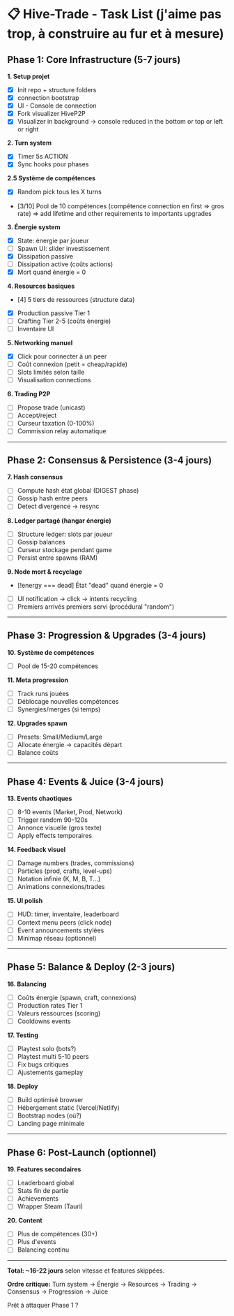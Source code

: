 # 📋 Hive-Trade - Task List (j'aime pas trop, à construire au fur et à mesure)

## Phase 1: Core Infrastructure (5-7 jours)

**1. Setup projet**
- [x] Init repo + structure folders
- [x] connection bootstrap
- [x] UI - Console de connection
- [x] Fork visualizer HiveP2P
- [x] Visualizer in background -> console reduced in the bottom or top or left or right

**2. Turn system**
- [x] Timer 5s ACTION
- [x] Sync hooks pour phases

**2.5 Système de compétences**
- [x] Random pick tous les X turns
- [3/10] Pool de 10 compétences (compétence connection en first => gros rate)
=> add lifetime and other requirements to importants upgrades

**3. Énergie system**
- [x] State: énergie par joueur
- [ ] Spawn UI: slider investissement
- [X] Dissipation passive
- [ ] Dissipation active (coûts actions)
- [x] Mort quand énergie = 0

**4. Resources basiques**
- [4] 5 tiers de ressources (structure data)
- [x] Production passive Tier 1
- [ ] Crafting Tier 2-5 (coûts énergie)
- [ ] Inventaire UI

**5. Networking manuel**
- [X] Click pour connecter à un peer
- [ ] Coût connexion (petit = cheap/rapide)
- [ ] Slots limités selon taille
- [ ] Visualisation connections

**6. Trading P2P**
- [ ] Propose trade (unicast)
- [ ] Accept/reject
- [ ] Curseur taxation (0-100%)
- [ ] Commission relay automatique

---

## Phase 2: Consensus & Persistence (3-4 jours)

**7. Hash consensus**
- [ ] Compute hash état global (DIGEST phase)
- [ ] Gossip hash entre peers
- [ ] Detect divergence → resync

**8. Ledger partagé (hangar énergie)**
- [ ] Structure ledger: slots par joueur
- [ ] Gossip balances
- [ ] Curseur stockage pendant game
- [ ] Persist entre spawns (RAM)

**9. Node mort & recyclage**
- [!energy === dead] État "dead" quand énergie = 0
- [ ] UI notification -> click -> intents recycling
- [ ] Premiers arrivés premiers servi (procédural "random")

---

## Phase 3: Progression & Upgrades (3-4 jours)

**10. Système de compétences**
- [ ] Pool de 15-20 compétences

**11. Meta progression**
- [ ] Track runs jouées
- [ ] Déblocage nouvelles compétences
- [ ] Synergies/merges (si temps)

**12. Upgrades spawn**
- [ ] Presets: Small/Medium/Large
- [ ] Allocate énergie → capacités départ
- [ ] Balance coûts

---

## Phase 4: Events & Juice (3-4 jours)

**13. Events chaotiques**
- [ ] 8-10 events (Market, Prod, Network)
- [ ] Trigger random 90-120s
- [ ] Annonce visuelle (gros texte)
- [ ] Apply effects temporaires

**14. Feedback visuel**
- [ ] Damage numbers (trades, commissions)
- [ ] Particles (prod, crafts, level-ups)
- [ ] Notation infinie (K, M, B, T...)
- [ ] Animations connexions/trades

**15. UI polish**
- [ ] HUD: timer, inventaire, leaderboard
- [ ] Context menu peers (click node)
- [ ] Event announcements stylées
- [ ] Minimap réseau (optionnel)

---

## Phase 5: Balance & Deploy (2-3 jours)

**16. Balancing**
- [ ] Coûts énergie (spawn, craft, connexions)
- [ ] Production rates Tier 1
- [ ] Valeurs ressources (scoring)
- [ ] Cooldowns events

**17. Testing**
- [ ] Playtest solo (bots?)
- [ ] Playtest multi 5-10 peers
- [ ] Fix bugs critiques
- [ ] Ajustements gameplay

**18. Deploy**
- [ ] Build optimisé browser
- [ ] Hébergement static (Vercel/Netlify)
- [ ] Bootstrap nodes (où?)
- [ ] Landing page minimale

---

## Phase 6: Post-Launch (optionnel)

**19. Features secondaires**
- [ ] Leaderboard global
- [ ] Stats fin de partie
- [ ] Achievements
- [ ] Wrapper Steam (Tauri)

**20. Content**
- [ ] Plus de compétences (30+)
- [ ] Plus d'events
- [ ] Balancing continu

---

**Total: ~16-22 jours** selon vitesse et features skippées.

**Ordre critique:**
Turn system → Énergie → Resources → Trading → Consensus → Progression → Juice

Prêt à attaquer Phase 1 ?